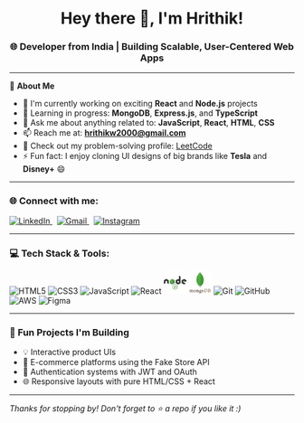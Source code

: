 <h1 align="center">Hey there 👋, I'm Hrithik!</h1>
<h3 align="center">🌐 Developer from India | Building Scalable, User-Centered Web Apps</h3>

---

🌟 **About Me**
- 🔭 I'm currently working on exciting **React** and **Node.js** projects  
- 🌱 Learning in progress: **MongoDB**, **Express.js**, and **TypeScript**  
- 💬 Ask me about anything related to: **JavaScript**, **React**, **HTML**, **CSS**  
- 📫 Reach me at: **hrithikw2000@gmail.com**  
- 📄 Check out my problem-solving profile: [LeetCode](https://leetcode.com/u/Hrithikvv/)  
- ⚡ Fun fact: I enjoy cloning UI designs of big brands like **Tesla** and **Disney+** 😄  

---

### 🌐 Connect with me:
<p align="left">
  <a href="https://www.linkedin.com/in/hrithik-vv-381bb6317/" target="_blank">
    <img src="https://cdn.jsdelivr.net/gh/devicons/devicon/icons/linkedin/linkedin-original.svg" alt="LinkedIn" width="30" height="30" />
  </a>
  &nbsp;
  <a href="mailto:hrithikw2000@gmail.com" target="_blank">
    <img src="https://img.icons8.com/fluency/48/gmail-new.png" alt="Gmail" width="30" height="30" />
  </a>
  &nbsp;
  <a href="https://www.instagram.com/hrithhik__?igsh=aHQzeWZ1azkwMXc=" target="_blank">
    <img src="https://img.icons8.com/fluency/48/instagram-new.png" alt="Instagram" width="30" height="30" />
  </a>
</p>

---

### 💻 Tech Stack & Tools:
<p align="left">
  <img src="https://cdn.jsdelivr.net/gh/devicons/devicon/icons/html5/html5-original.svg" width="40" height="40" alt="HTML5"/>
  <img src="https://cdn.jsdelivr.net/gh/devicons/devicon/icons/css3/css3-original.svg" width="40" height="40" alt="CSS3"/>
  <img src="https://cdn.jsdelivr.net/gh/devicons/devicon/icons/javascript/javascript-original.svg" width="40" height="40" alt="JavaScript"/>
  <img src="https://cdn.jsdelivr.net/gh/devicons/devicon/icons/react/react-original.svg" width="40" height="40" alt="React"/>
  <img src="https://raw.githubusercontent.com/devicons/devicon/master/icons/nodejs/nodejs-original-wordmark.svg" width="40" height="40" alt="Node.js"/>
  <img src="https://raw.githubusercontent.com/devicons/devicon/master/icons/mongodb/mongodb-original-wordmark.svg" width="40" height="40" alt="MongoDB"/>
  <img src="https://cdn.jsdelivr.net/gh/devicons/devicon/icons/git/git-original.svg" width="40" height="40" alt="Git"/>
  <img src="https://cdn.jsdelivr.net/gh/devicons/devicon/icons/github/github-original.svg" width="40" height="40" alt="GitHub"/>
  <img src="https://cdn.jsdelivr.net/gh/devicons/devicon/icons/amazonwebservices/amazonwebservices-original.svg" width="40" height="40" alt="AWS"/>
  <img src="https://cdn.jsdelivr.net/gh/devicons/devicon/icons/figma/figma-original.svg" width="40" height="40" alt="Figma"/>
</p>

---

### 🎯 Fun Projects I'm Building
- 💡 Interactive product UIs  
- 🛒 E-commerce platforms using the Fake Store API  
- 🔐 Authentication systems with JWT and OAuth  
- 🌐 Responsive layouts with pure HTML/CSS + React  

---

*Thanks for stopping by! Don't forget to ⭐️ a repo if you like it :)*
